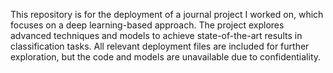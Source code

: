This repository is for the deployment of a journal project I worked on, which focuses on a deep learning-based approach. The project explores advanced techniques and models to achieve state-of-the-art results in classification tasks. All relevant deployment files are included for further exploration, but the code and models are unavailable due to confidentiality.
